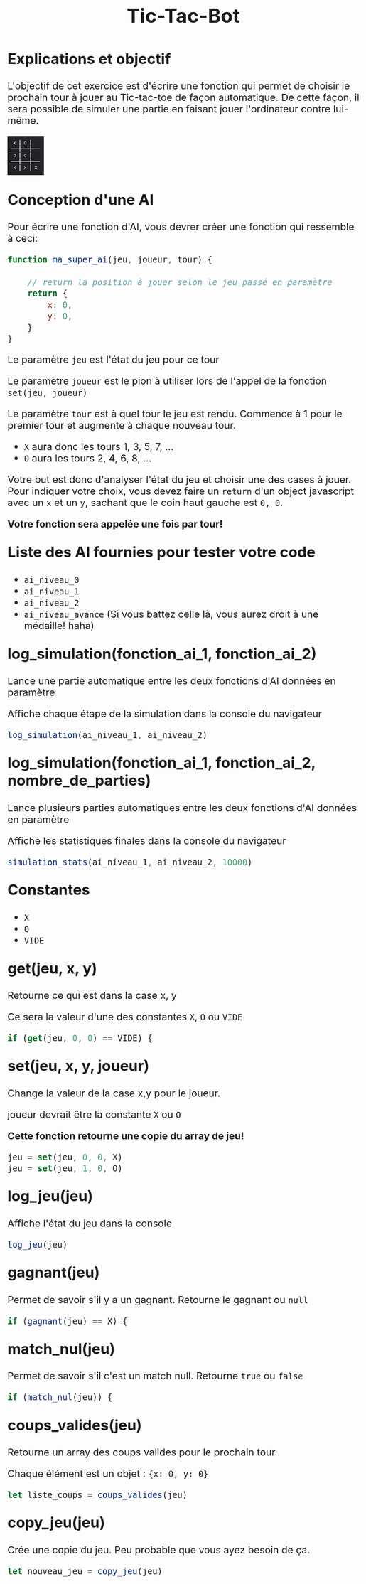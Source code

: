 # Tic-Tac-Bot

## Explications et objectif
L'objectif de cet exercice est d'écrire une fonction qui permet de choisir le prochain tour à jouer au Tic-tac-toe de façon automatique. De cette façon, il sera possible de simuler une partie en faisant jouer l'ordinateur contre lui-même.

![](images/capture_ecran.png)

## Conception d'une AI

Pour écrire une fonction d'AI, vous devrer créer une fonction qui ressemble à ceci:

```js
function ma_super_ai(jeu, joueur, tour) {
    
    // return la position à jouer selon le jeu passé en paramètre
    return {
        x: 0,
        y: 0,
    }
}
```

Le paramètre `jeu` est l'état du jeu pour ce tour

Le paramètre `joueur` est le pion à utiliser lors de l'appel de la fonction `set(jeu, joueur)`

Le paramètre `tour` est à quel tour le jeu est rendu. Commence à 1 pour le premier tour et augmente à chaque nouveau tour.
- `X` aura donc les tours 1, 3, 5, 7, ...
- `O` aura les tours 2, 4, 6, 8, ...

Votre but est donc d'analyser l'état du jeu et choisir une des cases à jouer. Pour indiquer votre choix, vous devez faire un `return` d'un object javascript avec un `x` et un `y`, sachant que le coin haut gauche est `0, 0`. 

**Votre fonction sera appelée une fois par tour!**

## Liste des AI fournies pour tester votre code
- `ai_niveau_0`
- `ai_niveau_1`
- `ai_niveau_2`
- `ai_niveau_avance` (Si vous battez celle là, vous aurez droit à une médaille! haha)

## log_simulation(fonction_ai_1, fonction_ai_2)
Lance une partie automatique entre les deux fonctions d'AI données en paramètre

Affiche chaque étape de la simulation dans la console du navigateur

```js
log_simulation(ai_niveau_1, ai_niveau_2)
```

## log_simulation(fonction_ai_1, fonction_ai_2, nombre_de_parties)
Lance plusieurs parties automatiques entre les deux fonctions d'AI données en paramètre

Affiche les statistiques finales dans la console du navigateur

```js
simulation_stats(ai_niveau_1, ai_niveau_2, 10000)
```

## Constantes
- `X`
- `O`
- `VIDE`

## get(jeu, x, y)
Retourne ce qui est dans la case x, y

Ce sera la valeur d'une des constantes `X`, `O` ou `VIDE`

```js
if (get(jeu, 0, 0) == VIDE) {
```

## set(jeu, x, y, joueur)
Change la valeur de la case x,y pour le joueur.

joueur devrait être la constante `X` ou `O`

**Cette fonction retourne une copie du array de jeu!**

```js
jeu = set(jeu, 0, 0, X)
jeu = set(jeu, 1, 0, O)
```

## log_jeu(jeu)
Affiche l'état du jeu dans la console

```js
log_jeu(jeu)
```

## gagnant(jeu)
Permet de savoir s'il y a un gagnant. Retourne le gagnant ou `null`
```js 
if (gagnant(jeu) == X) {
```

## match_nul(jeu)
Permet de savoir s'il c'est un match null. Retourne `true` ou `false`
```js 
if (match_nul(jeu)) {
```

## coups_valides(jeu)
Retourne un array des coups valides pour le prochain tour.

Chaque élément est un objet : `{x: 0, y: 0}`

```js
let liste_coups = coups_valides(jeu)
```

## copy_jeu(jeu)
Crée une copie du jeu. Peu probable que vous ayez besoin de ça.

```js
let nouveau_jeu = copy_jeu(jeu)
```


<style type="text/css">
body { font-size: 22px;}
h1 { font-weight: bold; text-align: center; margin-bottom: 50px; border: none; }
h2 { margin-top: 30px; border-bottom: 1px dotted rgba(255,255,255,0.2); font-weight: bold;}
</style>